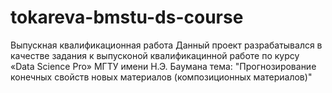 # tokareva-bmstu-ds-course
Выпускная квалификационная работа
Данный проект разрабатывался в качестве задания к 
выпусконой квалификацинной работе по курсу  
«Data Science Pro» МГТУ имени Н.Э. Баумана
тема: "Прогнозирование конечных свойств новых материалов (композиционных материалов)"

